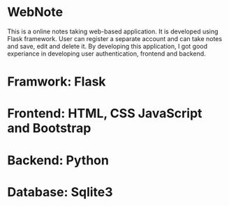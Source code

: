 # WebNote
This is a online notes taking web-based application. It is developed using Flask framework. User can register a separate account and can take notes and save, edit and delete it. By developing this application, I got good experiance in developing user authentication, frontend and backend.

# Framwork: Flask
# Frontend: HTML, CSS JavaScript and Bootstrap
# Backend: Python
# Database: Sqlite3


